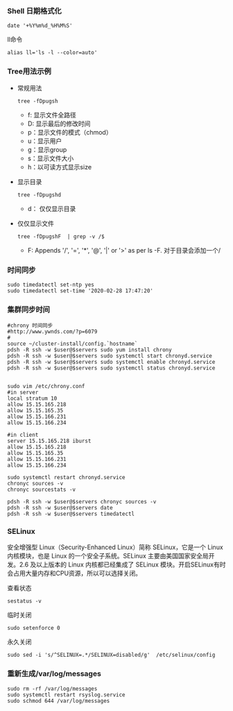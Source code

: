 ### Shell 日期格式化

~~~shell
date '+%Y%m%d_%H%M%S'
~~~

ll命令

~~~shell
alias ll='ls -l --color=auto'
~~~

### Tree用法示例

- 常规用法

    ~~~shell
    tree -fDpugsh
    ~~~

    - f: 显示文件全路径
    - D: 显示最后的修改时间
    - p：显示文件的模式（chmod）
    - u：显示用户
    - g：显示group
    - s：显示文件大小
    - h：以可读方式显示size
    
- 显示目录

    ~~~shell
    tree -fDpugshd  
    ~~~

    - d： 仅仅显示目录

- 仅仅显示文件

    ~~~shell
    tree -fDpugshF  | grep -v /$
    ~~~

    - F: Appends '/', '=', '*', '@', '|' or '>' as per ls -F. 对于目录会添加一个/

### 时间同步

~~~shell
sudo timedatectl set-ntp yes
sudo timedatectl set-time '2020-02-28 17:47:20'
~~~

### 集群同步时间

~~~shell
#chrony 时间同步  
#http://www.ywnds.com/?p=6079
#
source ~/cluster-install/config.`hostname`
pdsh -R ssh -w $user@$servers sudo yum install chrony
pdsh -R ssh -w $user@$servers sudo systemctl start chronyd.service
pdsh -R ssh -w $user@$servers sudo systemctl enable chronyd.service
pdsh -R ssh -w $user@$servers sudo systemctl status chronyd.service


sudo vim /etc/chrony.conf
#in server
local stratum 10
allow 15.15.165.218
allow 15.15.165.35
allow 15.15.166.231
allow 15.15.166.234

#in client
server 15.15.165.218 iburst
allow 15.15.165.218
allow 15.15.165.35
allow 15.15.166.231
allow 15.15.166.234

sudo systemctl restart chronyd.service
chronyc sources -v
chronyc sourcestats -v

pdsh -R ssh -w $user@$servers chronyc sources -v
pdsh -R ssh -w $user@$servers date
pdsh -R ssh -w $user@$servers timedatectl   
~~~

### SELinux

安全增强型 Linux（Security-Enhanced Linux）简称 SELinux，它是一个 Linux 内核模块，也是 Linux 的一个安全子系统。SELinux 主要由美国国家安全局开发。2.6 及以上版本的 Linux 内核都已经集成了 SELinux 模块。开启SELinux有时会占用大量内存和CPU资源，所以可以选择关闭。

查看状态

~~~shell
sestatus -v
~~~

临时关闭

~~~shell
sudo setenforce 0  
~~~

永久关闭

~~~shell
sudo sed -i 's/^SELINUX=.*/SELINUX=disabled/g'  /etc/selinux/config
~~~

### 重新生成/var/log/messages

~~~shell
sudo rm -rf /var/log/messages
sudo systemctl restart rsyslog.service
sudo schmod 644 /var/log/messages
~~~

